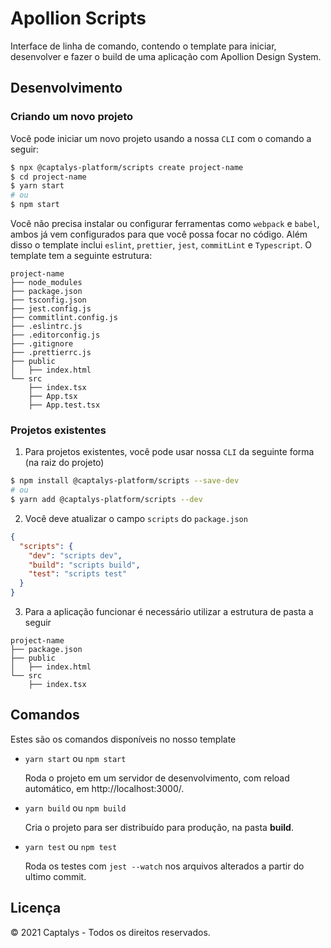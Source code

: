 # Apollion Scripts

Interface de linha de comando, contendo o template para iniciar, desenvolver e fazer o build de uma aplicação com Apollion Design System.

## Desenvolvimento

### Criando um novo projeto

Você pode iniciar um novo projeto usando a nossa `CLI` com o comando a seguir:

```bash
$ npx @captalys-platform/scripts create project-name
$ cd project-name
$ yarn start
# ou
$ npm start
```

Você não precisa instalar ou configurar ferramentas como `webpack` e `babel`, ambos já vem configurados para que você possa focar no código. Além disso o template inclui `eslint`, `prettier`, `jest`, `commitLint` e `Typescript`. O template tem a seguinte estrutura:

```
project-name
├── node_modules
├── package.json
├── tsconfig.json
├── jest.config.js
├── commitlint.config.js
├── .eslintrc.js
├── .editorconfig.js
├── .gitignore
├── .prettierrc.js
├── public
│   ├── index.html
└── src
    ├── index.tsx
    ├── App.tsx
    ├── App.test.tsx
```

### Projetos existentes

1. Para projetos existentes, você pode usar nossa `CLI` da seguinte forma (na raiz do projeto)

```bash
$ npm install @captalys-platform/scripts --save-dev
# ou
$ yarn add @captalys-platform/scripts --dev
```

2. Você deve atualizar o campo `scripts` do `package.json`

```json
{
  "scripts": {
    "dev": "scripts dev",
    "build": "scripts build",
    "test": "scripts test"
  }
}
```

3. Para a aplicação funcionar é necessário utilizar a estrutura de pasta a seguir

```
project-name
├── package.json
├── public
│   ├── index.html
└── src
    ├── index.tsx
```

## Comandos

Estes são os comandos disponíveis no nosso template

- `yarn start` ou `npm start`

  Roda o projeto em um servidor de desenvolvimento, com reload automático, em http://localhost:3000/.

- `yarn build` ou `npm build`

  Cria o projeto para ser distribuído para produção, na pasta **build**.

- `yarn test` ou `npm test`

  Roda os testes com `jest --watch` nos arquivos alterados a partir do ultimo commit.

## Licença

© 2021 Captalys - Todos os direitos reservados.
